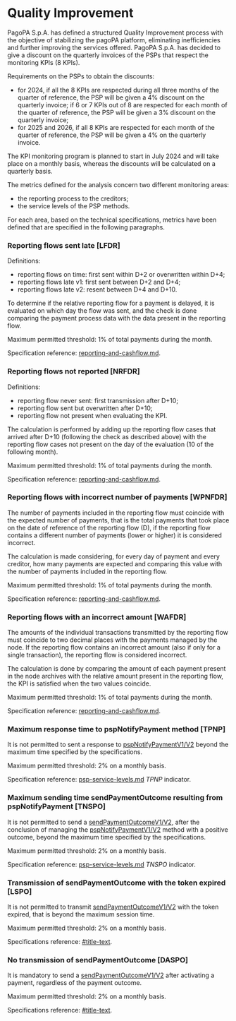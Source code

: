 # Quality Improvement

PagoPA S.p.A. has defined a structured Quality Improvement process with the objective of stabilizing the pagoPA platform, eliminating inefficiencies and further improving the services offered. PagoPA S.p.A. has decided to give a discount on the quarterly invoices of the PSPs that respect the monitoring KPIs (8 KPIs).

Requirements on the PSPs to obtain the discounts:

* for 2024, if all the 8 KPIs are respected during all three months of the quarter of reference, the PSP will be given a 4% discount on the quarterly invoice; if 6 or 7 KPIs out of 8 are respected for each month of the quarter of reference, the PSP will be given a 3% discount on the quarterly invoice;
* for 2025 and 2026, if all 8 KPIs are respected for each month of the quarter of reference, the PSP will be given a 4% on the quarterly invoice.

The KPI monitoring program is planned to start in July 2024 and will take place on a monthly basis, whereas the discounts will be calculated on a quarterly basis.

The metrics defined for the analysis concern two different monitoring areas:

* the reporting process to the creditors;
* the service levels of the PSP methods.

For each area, based on the technical specifications, metrics have been defined that are specified in the following paragraphs.

### Reporting flows sent late \[LFDR]

Definitions:

* reporting flows on time: first sent within D+2 or overwritten within D+4; 
* reporting flows late v1: first sent between D+2 and D+4;
* reporting flows late v2: resent between D+4 and D+10.  

To determine if the relative reporting flow for a payment is delayed, it is evaluated on which day the flow was sent, and the check is done comparing the payment process data with the data present in the reporting flow.

Maximum permitted threshold: 1% of total payments during the month.

Specification reference: [reporting-and-cashflow.md](../implementary-specifications-for-the-SPC-payment-node/general-operation/reporting-and-cashflow.md "mention").

### Reporting flows not reported \[NRFDR]

Definitions:

* reporting flow never sent: first transmission after D+10;
* reporting flow sent but overwritten after D+10;
* reporting flow not present when evaluating the KPI.

The calculation is performed by adding up the reporting flow cases that arrived after D+10 (following the check as described above) with the reporting flow cases not present on the day of the evaluation (10 of the following month).

Maximum permitted threshold: 1% of total payments during the month.

Specification reference: [reporting-and-cashflow.md](../implementary-specifications-for-the-SPC-payment-node/general-operation/reporting-and-cashflow.md "mention").

### Reporting flows with incorrect number of payments \[WPNFDR]

The number of payments included in the reporting flow must coincide with the expected number of payments, that is the total payments that took place on the date of reference of the reporting flow (D), if the reporting flow contains a different number of payments (lower or higher) it is considered incorrect.

The calculation is made considering, for every day of payment and every creditor, how many payments are expected and comparing this value with the number of payments included in the reporting flow.

Maximum permitted threshold: 1% of total payments during the month.

Specification reference: [reporting-and-cashflow.md](../implementary-specifications-for-the-SPC-payment-node/general-operation/reporting-and-cashflow.md "mention").

### Reporting flows with an incorrect amount \[WAFDR]

The amounts of the individual transactions transmitted by the reporting flow must coincide to two decimal places with the payments managed by the node. If the reporting flow contains an incorrect amount (also if only for a single transaction), the reporting flow is considered incorrect.

The calculation is done by comparing the amount of each payment present in the node archives with the relative amount present in the reporting flow, the KPI is satisfied when the two values coincide.

Maximum permitted threshold: 1% of total payments during the month.

Specification reference: [reporting-and-cashflow.md](../implementary-specifications-for-the-SPC-payment-node/general-operation/reporting-and-cashflow.md "mention").

### Maximum response time to pspNotifyPayment method​ \[TPNP]

It is not permitted to sent a response to [pspNotifyPaymentV1/V2](../appendices/primitive.md#pspnotifypayment) beyond the maximum time specified by the specifications.

Maximum permitted threshold: 2% on a monthly basis.

Specification reference: [psp-service-levels.md](../appendices/quality-indicators-for-registered-entities/psp-service-levels.md "mention") _TPNP_ indicator.

### Maximum sending time sendPaymentOutcome resulting from pspNotifyPayment \[TNSPO]

It is not permitted to send a [sendPaymentOutcomeV1/V2](../appendices/primitive.md#sendpaymentoutcome), after the conclusion of managing the [pspNotifyPaymentV1/V2](../appendices/primitive.md#pspnotifypayment) method with a positive outcome, beyond the maximum time specified by the specifications.

Maximum permitted threshold: 2% on a monthly basis.

Specification reference: [psp-service-levels.md](../appendices/quality-indicators-for-registered-entities/psp-service-levels.md "mention") _TNSPO_ indicator.

### Transmission of sendPaymentOutcome with the token expired \[LSPO]

It is not permitted to transmit [sendPaymentOutcomeV1/V2](../appendices/primitive.md#sendpaymentoutcome) with the token expired, that is beyond the maximum session time.

Maximum permitted threshold: 2% on a monthly basis.

Specifications reference: [#title-text](integration-methods/best-practice.md#title-text "mention").

### No transmission of sendPaymentOutcome \[DASPO]

It is mandatory to send a [sendPaymentOutcomeV1/V2](../appendices/primitive.md#sendpaymentoutcome) after activating a payment, regardless of the payment outcome.

Maximum permitted threshold: 2% on a monthly basis.

Specifications reference: [#title-text](integration-methods/best-practice.md#title-text "mention").